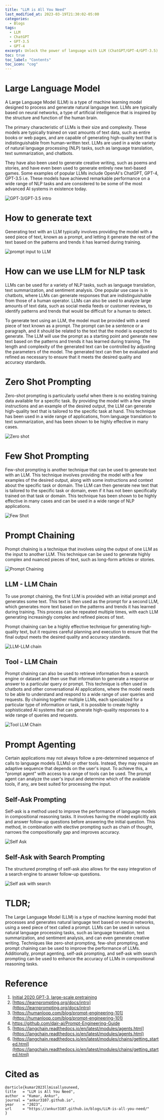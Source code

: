 ```yaml
---
title: "LLM is All You Need"
last_modified_at: 2023-03-19T21:30:02-05:00
categories:
  - Blogs
tags:
  - LLM
  - ChatGPT
  - GPT-3.5
  - GPT-4
excerpt: Unlock the power of language with LLM (ChatGPT/GPT-4/GPT-3.5) - where limitless possibilities meet unparalleled accuracy
toc: true
toc_label: "Contents"
toc_icon: "cog"
---
```


# Large Language Model

A Large Language Model (LLM) is a type of machine learning model designed to process and generate natural language text. LLMs are typically based on neural networks, a type of artificial intelligence that is inspired by the structure and function of the human brain. 

The primary characteristic of LLMs is their size and complexity. These models are typically trained on vast amounts of text data, such as entire books or web pages, and are capable of generating high-quality text that is indistinguishable from human-written text. LLMs are used in a wide variety of natural language processing (NLP) tasks, such as language translation, text summarization, and chatbots. 

They have also been used to generate creative writing, such as poems and stories, and have even been used to generate entirely new text-based games. Some examples of popular LLMs include OpenAI's ChatGPT, GPT-4, GPT-3.5 i.e. These models have achieved remarkable performance on a wide range of NLP tasks and are considered to be some of the most advanced AI systems in existence today.

![GPT-3/GPT-3.5 intro](/assets/images/llm-intro/Screenshot_2023-03-19_at_6.39.58_PM.png)

<script async src="https://pagead2.googlesyndication.com/pagead/js/adsbygoogle.js?client=ca-pub-2118670497450280"
     crossorigin="anonymous"></script>

# How to generate text

Generating text with an LLM typically involves providing the model with a seed piece of text, known as a prompt, and letting it generate the rest of the text based on the patterns and trends it has learned during training.

![prompt input to LLM](/assets/images/llm-intro/Screenshot_2023-03-19_at_5.51.00_PM.png)

# How can we use LLM for NLP task

LLMs can be used for a variety of NLP tasks, such as language translation, text summarization, and sentiment analysis. One popular use case is in chatbots, where LLMs can generate responses that are indistinguishable from those of a human operator. LLMs can also be used to analyze large amounts of text data, such as social media feeds or customer reviews, to identify patterns and trends that would be difficult for a human to detect.

To generate text using an LLM, the model must be provided with a seed piece of text known as a prompt. The prompt can be a sentence or a paragraph, and it should be related to the text that the model is expected to generate. The LLM will use the prompt as a starting point and generate new text based on the patterns and trends it has learned during training. The length and complexity of the generated text can be controlled by adjusting the parameters of the model. The generated text can then be evaluated and refined as necessary to ensure that it meets the desired quality and accuracy standards.

# Zero Shot Prompting

Zero-shot prompting is particularly useful when there is no existing training data available for a specific task. By providing the model with a few simple instructions and an example of the desired output, the LLM can generate high-quality text that is tailored to the specific task at hand. This technique has been used in a wide range of applications, from language translation to text summarization, and has been shown to be highly effective in many cases.

![Zero shot](/assets/images/llm-intro/Screenshot_2023-03-19_at_5.58.03_PM.png)

# Few Shot Prompting

Few-shot prompting is another technique that can be used to generate text with an LLM. This technique involves providing the model with a few examples of the desired output, along with some instructions and context about the specific task or domain. The LLM can then generate new text that is tailored to the specific task or domain, even if it has not been specifically trained on that task or domain. This technique has been shown to be highly effective in many cases and can be used in a wide range of NLP applications.

![Few Shot](/assets/images/llm-intro/Screenshot_2023-03-19_at_6.08.05_PM.png)

# Prompt Chaining

Prompt chaining is a technique that involves using the output of one LLM as the input to another LLM. This technique can be used to generate highly complex and nuanced pieces of text, such as long-form articles or stories. 

![Prompt Chaining](/assets/images/llm-intro/Screenshot_2023-03-19_at_6.13.44_PM.png)

## LLM - LLM Chain

To use prompt chaining, the first LLM is provided with an initial prompt and generates some text. This text is then used as the prompt for a second LLM, which generates more text based on the patterns and trends it has learned during training. This process can be repeated multiple times, with each LLM generating increasingly complex and refined pieces of text. 

Prompt chaining can be a highly effective technique for generating high-quality text, but it requires careful planning and execution to ensure that the final output meets the desired quality and accuracy standards.

![LLM-LLM chain](/assets/images/llm-intro/Screenshot_2023-03-19_at_6.15.33_PM.png)

## Tool - LLM Chain

Prompt chaining can also be used to retrieve information from a search engine or dataset and then use that information to generate a response or answer to a particular query or prompt. This technique is often used in chatbots and other conversational AI applications, where the model needs to be able to understand and respond to a wide range of user queries and requests. By chaining together multiple LLMs, each specialized for a particular type of information or task, it is possible to create highly sophisticated AI systems that can generate high-quality responses to a wide range of queries and requests.

![Tool LLM Chain](/assets/images/llm-intro/Screenshot_2023-03-19_at_6.18.18_PM.png)

# Prompt Agenting

Certain applications may not always follow a pre-determined sequence of calls to language models (LLMs) or other tools. Instead, they may require an adaptive sequence that depends on the user's input. To achieve this, a "prompt agent" with access to a range of tools can be used. The prompt agent can analyze the user's input and determine which of the available tools, if any, are best suited for processing the input.

## Self-Ask Prompting

Self-ask is a method used to improve the performance of language models in compositional reasoning tasks. It involves having the model explicitly ask and answer follow-up questions before answering the initial question. This method, in combination with elective prompting such as chain of thought, narrows the compositionally gap and improves accuracy.

![Self Ask](/assets/images/llm-intro/Screenshot_2023-03-19_at_6.30.19_PM.png)

## Self-Ask with Search Prompting

The structured prompting of self-ask also allows for the easy integration of a search engine to answer follow-up questions.

![Self ask with search](/assets/images/llm-intro/Screenshot_2023-03-19_at_6.31.58_PM.png)

# TLDR;

The Large Language Model (LLM) is a type of machine learning model that processes and generates natural language text based on neural networks, using a seed piece of text called a prompt. LLMs can be used in various natural language processing tasks, such as language translation, text summarization, and sentiment analysis, and can even generate creative writing. Techniques like zero-shot prompting, few-shot prompting, and prompt chaining can be used to improve the performance of LLMs. Additionally, prompt agenting, self-ask prompting, and self-ask with search prompting can be used to enhance the accuracy of LLMs in compositional reasoning tasks.

# Reference

1. [Initial 2020 GPT-3, large-scale pretraining](https://www.notion.so/1-Initial-2020-GPT-3-large-scale-pretraining-33b2afbf2038478680cb249e5d517948) 
2. [https://learnprompting.org/docs/intro](https://learnprompting.org/docs/intro)
3. [https://humanloop.com/blog/prompt-engineering-101](https://humanloop.com/blog/prompt-engineering-101)
4. https://github.com/dair-ai/Prompt-Engineering-Guide
5. [https://langchain.readthedocs.io/en/latest/modules/agents.html](https://langchain.readthedocs.io/en/latest/modules/agents.html)
6. [https://langchain.readthedocs.io/en/latest/modules/chains/getting_started.html](https://langchain.readthedocs.io/en/latest/modules/chains/getting_started.html)

# Cited as
    @article{kumar2023llmisallyouneed,
    title   = "LLM is All You Need",
    author  = "Kumar, Ankur",
    journal = "ankur3107.github.io",
    year    = "2023",
    url     = "https://ankur3107.github.io/blogs/LLM-is-all-you-need/"
    }
